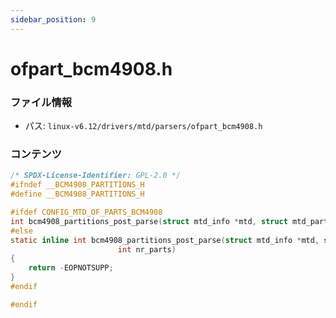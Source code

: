 ```yaml
---
sidebar_position: 9
---
```

# ofpart_bcm4908.h

### ファイル情報

- パス: `linux-v6.12/drivers/mtd/parsers/ofpart_bcm4908.h`

### コンテンツ

```h
/* SPDX-License-Identifier: GPL-2.0 */
#ifndef __BCM4908_PARTITIONS_H
#define __BCM4908_PARTITIONS_H

#ifdef CONFIG_MTD_OF_PARTS_BCM4908
int bcm4908_partitions_post_parse(struct mtd_info *mtd, struct mtd_partition *parts, int nr_parts);
#else
static inline int bcm4908_partitions_post_parse(struct mtd_info *mtd, struct mtd_partition *parts,
						int nr_parts)
{
	return -EOPNOTSUPP;
}
#endif

#endif

```

